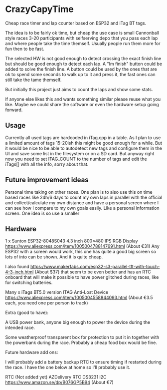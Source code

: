 # CrazyCapyTime
Cheap race timer and lap counter based on ESP32 and iTag BT tags.

The idea is to be fairly ok time, but cheap the use case is small Cannonball style races 3-20 participants with selfserving depo that you pass each lap and where people take the time themself. Usually people run them more for fun then to be fast.

The selected HW is not good enough to detect crossing the exact finish line but should be good enough to detect each lap. A "Im finish" button could be added to solve the finish line. A button could be used by the ones that are ok to spend some seconds to walk up to it and press it, the fast ones can still take the tame themself.

But initially this project just aims to count the laps and show some stats.

If anyone else likes this and wants something similar please reuse what you like. Maybe we could share the software or even the hardware setup going forward.

## Usage
Currently all used tags are hardcoded in iTag.cpp in a table. As I plan to use a limited amount of tags 15-20ish this might be good enough for a while. But it would be nice to be able to autodetect new tags and configure them in the UI and save some list in the filesystem or on a SD card. But anyway right now you need to set ITAG_COUNT to the number of tags and edit the iTags[] with all the info, sorry about that.

## Future improvement ideas

Personal time taking on other races. One plan is to also use this
on time based races like 24h/6 days to count my own laps in parallel with the official and collect/calculate my own distance and have a personal screen where I can see how I compare to my own goals easily. Like a personal information screen. One idea is so use a smaller 


## Hardware
1 x Sunton ESP32-8048S043 4.3 inch 800×480 IPS RGB Display 
https://www.aliexpress.com/item/1005004788147691.html
(About €31)
Any ESP32 with a screen would work, this one has quite a good big screen so lots of into can be shown. And it is quite cheap.

I also found https://www.makerfabs.com/esp32-s3-parallel-tft-with-touch-4-3-inch.html (About $37)
that seem to be even better and has an RTC onboard that will make it possible to have power glitched during races, like for switching batteries.

Many x iTags BT5.0 version ITAG Anti-Lost Device
https://www.aliexpress.com/item/1005004558844093.html
(About €3.5 each, you need one per person to track)

Extra (good to have):

A USB power bank, anyone big enough to power the device during the intended race.

Some weatherproof transparent box for protection to put it in together with the powerbank during the race. Probably a cheap food box would be fine.

Future hardware add ons:

I will probably add a battery backup RTC to ensure timing if restarted during the race. I have the one below at home so I'll probably use it.

RTC (Not added yet)
AZDelivery RTC DS3231 I2C
https://www.amazon.se/dp/B076GP5B94
(About €7)
